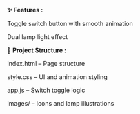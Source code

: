**✨ Features :**

Toggle switch button with smooth animation

Dual lamp light effect
  



**📁 Project Structure :**

index.html – Page structure

style.css – UI and animation styling

app.js – Switch toggle logic

images/ – Icons and lamp illustrations
